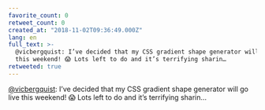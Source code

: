 ```yaml
---
favorite_count: 0
retweet_count: 0
created_at: "2018-11-02T09:36:49.000Z"
lang: en
full_text: >-
  @vicbergquist: I’ve decided that my CSS gradient shape generator will go live
  this weekend! 😱 Lots left to do and it’s terrifying sharin…
retweeted: true
---
```


[@vicbergquist](https://twitter.com/vicbergquist): I’ve decided that my CSS
gradient shape generator will go live this weekend! 😱 Lots left to do and it’s
terrifying sharin…
